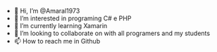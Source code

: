 - 👋 Hi, I’m @Amaral1973
- 👀 I’m interested in  programing C# e PHP
- 🌱 I’m currently learning Xamarin
- 💞️ I’m looking to collaborate on with all programers and my students
- 📫 How to reach me in Github

<!---
Amaral1973/Amaral1973 is a ✨ special ✨ repository because its `README.md` (this file) appears on your GitHub profile.
You can click the Preview link to take a look at your changes.
--->
